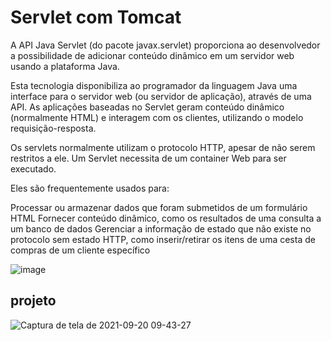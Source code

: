 # Servlet com Tomcat

A API Java Servlet (do pacote javax.servlet) proporciona ao desenvolvedor a possibilidade de adicionar conteúdo dinâmico em um servidor web usando a plataforma Java.

Esta tecnologia disponibiliza ao programador da linguagem Java uma interface para o servidor web (ou servidor de aplicação), através de uma API. As aplicações baseadas no Servlet geram conteúdo dinâmico (normalmente HTML) e interagem com os clientes, utilizando o modelo requisição-resposta.

Os servlets normalmente utilizam o protocolo HTTP, apesar de não serem restritos a ele. Um Servlet necessita de um container Web para ser executado.

Eles são frequentemente usados para:

Processar ou armazenar dados que foram submetidos de um formulário HTML
Fornecer conteúdo dinâmico, como os resultados de uma consulta a um banco de dados
Gerenciar a informação de estado que não existe no protocolo sem estado HTTP, como inserir/retirar os itens de uma cesta de compras de um cliente específico

![image](https://user-images.githubusercontent.com/69875036/133944460-665e7774-2272-463b-af67-8bd23510b7b1.png)


## projeto
![Captura de tela de 2021-09-20 09-43-27](https://user-images.githubusercontent.com/69875036/134004277-faae5fa8-acdf-4780-a3f2-9fee47cc0f14.png)
